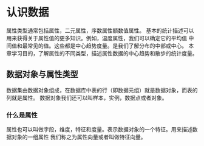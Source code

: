 # 认识数据
属性类型通常包括属性，二元属性，序数属性额数值属性。
基本的统计描述可以用来获得关于属性值的更多知识。例如，温度属性，我们可以确定它的平均值
中间值和最常见的值。这些都是中心趋势度量。是我们了解分布的中部或中心。
本章学习目的，了解属性的不同类型，描述属性数据的中心趋势和散步的统计度量。

## 数据对象与属性类型
数据集由数据对象组成，在数据库中表的行（即数据元组）就是数据对象，而表的列就是属性。
数据对象我们还可以叫样本，实例，数据点或者对象。

### 什么是属性
属性也可以叫做字段，维度，特征和度量。表示数据对象的一个特征。用来描述数据对象的一组属性
我们称之为属性向量或者叫做特征向量。
